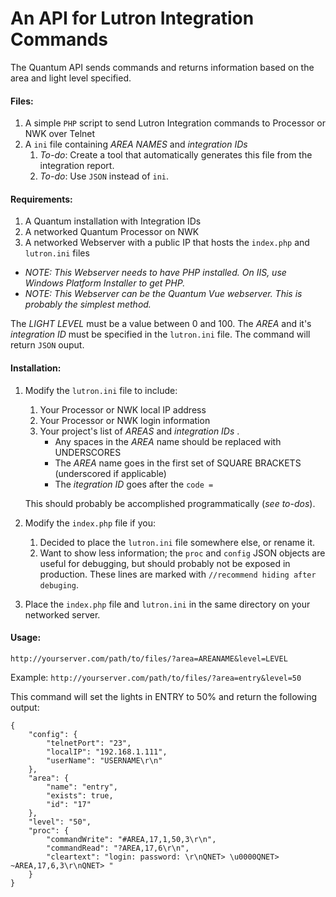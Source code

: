 # An API for Lutron Integration Commands

The Quantum API sends commands and returns information based on the area and light level specified.

#### Files:
1. A simple `PHP` script to send Lutron Integration commands to Processor or NWK over Telnet
2. A `ini` file containing *AREA NAMES* and *integration IDs*
   1. *To-do*: Create a tool that automatically generates this file from the integration report.
   2. *To-do*: Use `JSON` instead of `ini`.
  

#### Requirements: 

1. A Quantum installation with Integration IDs
2. A networked Quantum Processor on NWK
3. A networked Webserver with a public IP that hosts the `index.php` and `lutron.ini` files
  - *NOTE: This Webserver needs to have PHP installed.  On IIS, use Windows Platform Installer to get PHP.*
  - *NOTE: This Webserver can be the Quantum Vue webserver.  This is probably the simplest method.*

The *LIGHT LEVEL* must be a value between 0 and 100.  The *AREA* and it's *integration ID* must be specified in the `lutron.ini` file.  The command will return `JSON` ouput.

#### Installation: 

1. Modify the `lutron.ini` file to include:
   1. Your Processor or NWK local IP address
   2. Your Processor or NWK login information
   3. Your project's list of *AREAS* and *integration IDs* . 
      - Any spaces in the *AREA* name should be replaced with UNDERSCORES
      - The *AREA* name goes in the first set of SQUARE BRACKETS (underscored if applicable)
      - The *itegration ID* goes after the `code =`
   
   This should probably be accomplished programmatically (*see to-dos*).
2. Modify the `index.php` file if you:
   1. Decided to place the `lutron.ini` file somewhere else, or rename it.
   2. Want to show less information; the `proc` and `config` JSON objects are useful for debugging, but should probably not 
   be exposed in production.  These lines are marked with `//recommend hiding after debuging`.
3. Place the `index.php` file and `lutron.ini` in the same directory on your networked server.

#### Usage: 

`http://yourserver.com/path/to/files/?area=AREANAME&level=LEVEL`

Example: `http://yourserver.com/path/to/files/?area=entry&level=50`

This command will set the lights in ENTRY to 50% and return the following output:

```
{
    "config": {
        "telnetPort": "23",
        "localIP": "192.168.1.111",
        "userName": "USERNAME\r\n"
    },
    "area": {
        "name": "entry",
        "exists": true,
        "id": "17"
    },
    "level": "50",
    "proc": {
        "commandWrite": "#AREA,17,1,50,3\r\n",
        "commandRead": "?AREA,17,6\r\n",
        "cleartext": "login: password: \r\nQNET> \u0000QNET> ~AREA,17,6,3\r\nQNET> "
    }
}
```
